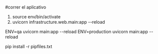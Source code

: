#correr el aplicativo 

1. source env/bin/activate
2. uvicorn infrastructure.web.main:app --reload

ENV=qa uvicorn main:app --reload
ENV=production uvicorn main:app --reload

pip install -r pipfiles.txt 
